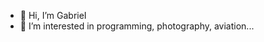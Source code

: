 - 👋 Hi, I’m GabrieI
- 👀 I’m interested in programming, photography, aviation...

<!---
GabrieIBro/GabrieIBro is a ✨ special ✨ repository because its `README.md` (this file) appears on your GitHub profile.
You can click the Preview link to take a look at your changes.
--->
